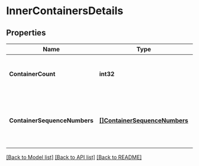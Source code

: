 # InnerContainersDetails

## Properties
Name | Type | Description | Notes
------------ | ------------- | ------------- | -------------
**ContainerCount** | **int32** | Total containers as part of the shipment | [optional] [default to null]
**ContainerSequenceNumbers** | [**[]ContainerSequenceNumbers**](ContainerSequenceNumbers.md) | Container sequence numbers that are involved in this shipment. | [optional] [default to null]

[[Back to Model list]](../README.md#documentation-for-models) [[Back to API list]](../README.md#documentation-for-api-endpoints) [[Back to README]](../README.md)

